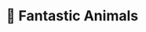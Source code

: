 <h1 align='center'>
   🦊 Fantastic Animals
</h1>

<p align='center'>
  <img alt='' src='https://i.imgur.com/zKsmGaE.png'>
  <img alt='' src='https://i.imgur.com/bVa9rt8.png'>
</p>
